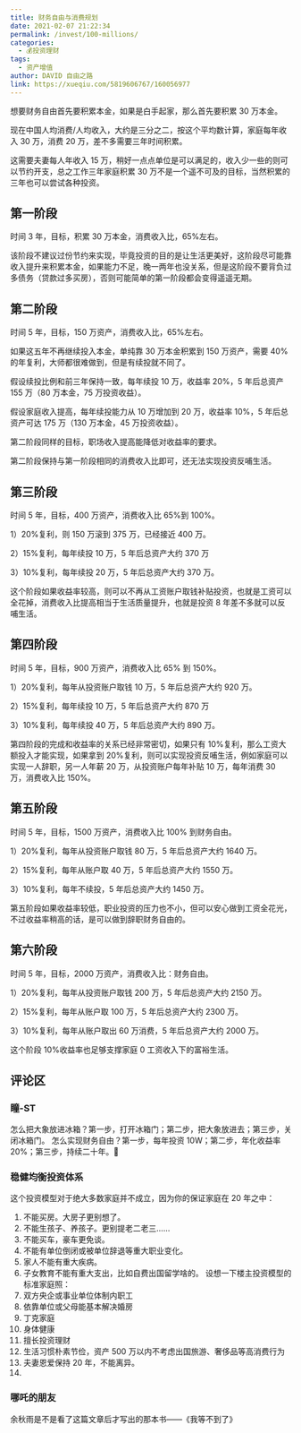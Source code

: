 ```yaml
---
title: 财务自由与消费规划
date: 2021-02-07 21:22:34
permalink: /invest/100-millions/
categories:
  - 💰投资理财
tags:
  - 资产增值
author: DAVID 自由之路
link: https://xueqiu.com/5819606767/160056977
---
```


想要财务自由首先要积累本金，如果是白手起家，那么首先要积累 30 万本金。

现在中国人均消费/人均收入，大约是三分之二，按这个平均数计算，家庭每年收入 30 万，消费 20 万，差不多需要三年时间积累。

这需要夫妻每人年收入 15 万，稍好一点点单位是可以满足的，收入少一些的则可以节约开支，总之工作三年家庭积累 30 万不是一个遥不可及的目标，当然积累的三年也可以尝试各种投资。

## 第一阶段

时间 3 年，目标，积累 30 万本金，消费收入比，65%左右。

该阶段不建议过份节约来实现，毕竟投资的目的是让生活更美好，这阶段尽可能靠收入提升来积累本金，如果能力不足，晚一两年也没关系，但是这阶段不要背负过多债务（贷款过多买房），否则可能简单的第一阶段都会变得遥遥无期。

## 第二阶段

时间 5 年，目标，150 万资产，消费收入比，65%左右。

如果这五年不再继续投入本金，单纯靠 30 万本金积累到 150 万资产，需要 40%的年复利，大师都很难做到，但是有续投就不同了。

假设续投比例和前三年保持一致，每年续投 10 万，收益率 20%，5 年后总资产 155 万（80 万本金，75 万投资收益）。

假设家庭收入提高，每年续投能力从 10 万增加到 20 万，收益率 10%，5 年后总资产可达 175 万（130 万本金，45 万投资收益）。

第二阶段同样的目标，职场收入提高能降低对收益率的要求。

第二阶段保持与第一阶段相同的消费收入比即可，还无法实现投资反哺生活。

## 第三阶段

时间 5 年，目标，400 万资产，消费收入比 65%到 100%。

1）20%复利，则 150 万滚到 375 万，已经接近 400 万。

2）15%复利，每年续投 10 万，5 年后总资产大约 370 万

3）10%复利，每年续投 20 万，5 年后总资产大约 370 万。

这个阶段如果收益率较高，则可以不再从工资账户取钱补贴投资，也就是工资可以全花掉，消费收入比提高相当于生活质量提升，也就是投资 8 年差不多就可以反哺生活。

## 第四阶段

时间 5 年，目标，900 万资产，消费收入比 65% 到 150%。

1）20%复利，每年从投资账户取钱 10 万，5 年后总资产大约 920 万。

2）15%复利，每年续投 10 万，5 年后总资产大约 870 万

3）10%复利，每年续投 40 万，5 年后总资产大约 890 万。

第四阶段的完成和收益率的关系已经非常密切，如果只有 10%复利，那么工资大额投入才能实现，如果拿到 20%复利，则可以实现投资反哺生活，例如家庭可以实现一人辞职，另一人年薪 20 万，从投资账户每年补贴 10 万，每年消费 30 万，消费收入比 150%。

## 第五阶段

时间 5 年，目标，1500 万资产，消费收入比 100% 到财务自由。

1）20%复利，每年从投资账户取钱 80 万，5 年后总资产大约 1640 万。

2）15%复利，每年从账户取 40 万，5 年后总资产大约 1550 万。

3）10%复利，每年不续投，5 年后总资产大约 1450 万。

第五阶段如果收益率较低，职业投资的压力也不小，但可以安心做到工资全花光，不过收益率稍高的话，是可以做到辞职财务自由的。

## 第六阶段

时间 5 年，目标，2000 万资产，消费收入比：财务自由。

1）20%复利，每年从投资账户取钱 200 万，5 年后总资产大约 2150 万。

2）15%复利，每年从账户取 100 万，5 年后总资产大约 2300 万。

3）10%复利，每年从账户取出 60 万消费，5 年后总资产大约 2000 万。

这个阶段 10%收益率也足够支撑家庭 0 工资收入下的富裕生活。

## 评论区

### 瞳-ST
怎么把大象放进冰箱？第一步，打开冰箱门；第二步，把大象放进去；第三步，关闭冰箱门。  怎么实现财务自由？第一步，每年投资 10W；第二步，年化收益率 20%；第三步，持续二十年。🤣

### 稳健均衡投资体系
这个投资模型对于绝大多数家庭并不成立，因为你的保证家庭在 20 年之中：
1. 不能买房。大房子更别想了。
2. 不能生孩子、养孩子。更别提老二老三……
3. 不能买车，豪车更免谈。
4. 不能有单位倒闭或被单位辞退等重大职业变化。
5. 家人不能有重大疾病。
6. 子女教育不能有重大支出，比如自费出国留学啥的。
设想一下楼主投资模型的标准家庭照：
1. 双方央企或事业单位体制内职工
2. 依靠单位或父母能基本解决婚房
3. 丁克家庭
4. 身体健康
5. 擅长投资理财
6. 生活习惯朴素节俭，资产 500 万以内不考虑出国旅游、奢侈品等高消费行为
7. 夫妻恩爱保持 20 年，不能离异。
8. 
### 哪吒的朋友
余秋雨是不是看了这篇文章后才写出的那本书——《我等不到了》